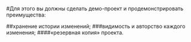 #Для этого вы должны сделать демо-проект и продемонстрировать преимущества:

##хранение истории изменений;
###видимость и авторство каждого изменения;
####«резервная копия» проекта.